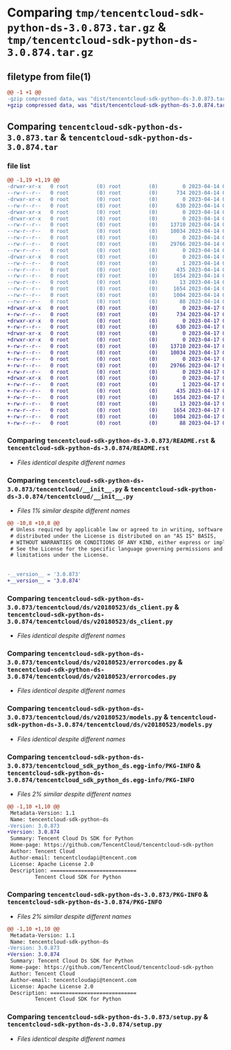 # Comparing `tmp/tencentcloud-sdk-python-ds-3.0.873.tar.gz` & `tmp/tencentcloud-sdk-python-ds-3.0.874.tar.gz`

## filetype from file(1)

```diff
@@ -1 +1 @@
-gzip compressed data, was "dist/tencentcloud-sdk-python-ds-3.0.873.tar", last modified: Fri Apr 14 00:35:54 2023, max compression
+gzip compressed data, was "dist/tencentcloud-sdk-python-ds-3.0.874.tar", last modified: Mon Apr 17 00:28:32 2023, max compression
```

## Comparing `tencentcloud-sdk-python-ds-3.0.873.tar` & `tencentcloud-sdk-python-ds-3.0.874.tar`

### file list

```diff
@@ -1,19 +1,19 @@
-drwxr-xr-x   0 root         (0) root         (0)        0 2023-04-14 00:35:54.000000 tencentcloud-sdk-python-ds-3.0.873/
--rw-r--r--   0 root         (0) root         (0)      734 2023-04-14 00:35:54.000000 tencentcloud-sdk-python-ds-3.0.873/README.rst
-drwxr-xr-x   0 root         (0) root         (0)        0 2023-04-14 00:35:54.000000 tencentcloud-sdk-python-ds-3.0.873/tencentcloud/
--rw-r--r--   0 root         (0) root         (0)      630 2023-04-14 00:35:54.000000 tencentcloud-sdk-python-ds-3.0.873/tencentcloud/__init__.py
-drwxr-xr-x   0 root         (0) root         (0)        0 2023-04-14 00:35:54.000000 tencentcloud-sdk-python-ds-3.0.873/tencentcloud/ds/
-drwxr-xr-x   0 root         (0) root         (0)        0 2023-04-14 00:35:54.000000 tencentcloud-sdk-python-ds-3.0.873/tencentcloud/ds/v20180523/
--rw-r--r--   0 root         (0) root         (0)    13710 2023-04-14 00:35:54.000000 tencentcloud-sdk-python-ds-3.0.873/tencentcloud/ds/v20180523/ds_client.py
--rw-r--r--   0 root         (0) root         (0)    10034 2023-04-14 00:35:54.000000 tencentcloud-sdk-python-ds-3.0.873/tencentcloud/ds/v20180523/errorcodes.py
--rw-r--r--   0 root         (0) root         (0)        0 2023-04-14 00:35:54.000000 tencentcloud-sdk-python-ds-3.0.873/tencentcloud/ds/v20180523/__init__.py
--rw-r--r--   0 root         (0) root         (0)    29766 2023-04-14 00:35:54.000000 tencentcloud-sdk-python-ds-3.0.873/tencentcloud/ds/v20180523/models.py
--rw-r--r--   0 root         (0) root         (0)        0 2023-04-14 00:35:54.000000 tencentcloud-sdk-python-ds-3.0.873/tencentcloud/ds/__init__.py
-drwxr-xr-x   0 root         (0) root         (0)        0 2023-04-14 00:35:54.000000 tencentcloud-sdk-python-ds-3.0.873/tencentcloud_sdk_python_ds.egg-info/
--rw-r--r--   0 root         (0) root         (0)        1 2023-04-14 00:35:54.000000 tencentcloud-sdk-python-ds-3.0.873/tencentcloud_sdk_python_ds.egg-info/dependency_links.txt
--rw-r--r--   0 root         (0) root         (0)      435 2023-04-14 00:35:54.000000 tencentcloud-sdk-python-ds-3.0.873/tencentcloud_sdk_python_ds.egg-info/SOURCES.txt
--rw-r--r--   0 root         (0) root         (0)     1654 2023-04-14 00:35:54.000000 tencentcloud-sdk-python-ds-3.0.873/tencentcloud_sdk_python_ds.egg-info/PKG-INFO
--rw-r--r--   0 root         (0) root         (0)       13 2023-04-14 00:35:54.000000 tencentcloud-sdk-python-ds-3.0.873/tencentcloud_sdk_python_ds.egg-info/top_level.txt
--rw-r--r--   0 root         (0) root         (0)     1654 2023-04-14 00:35:54.000000 tencentcloud-sdk-python-ds-3.0.873/PKG-INFO
--rw-r--r--   0 root         (0) root         (0)     1004 2023-04-14 00:35:54.000000 tencentcloud-sdk-python-ds-3.0.873/setup.py
--rw-r--r--   0 root         (0) root         (0)       88 2023-04-14 00:35:54.000000 tencentcloud-sdk-python-ds-3.0.873/setup.cfg
+drwxr-xr-x   0 root         (0) root         (0)        0 2023-04-17 00:28:32.000000 tencentcloud-sdk-python-ds-3.0.874/
+-rw-r--r--   0 root         (0) root         (0)      734 2023-04-17 00:28:32.000000 tencentcloud-sdk-python-ds-3.0.874/README.rst
+drwxr-xr-x   0 root         (0) root         (0)        0 2023-04-17 00:28:32.000000 tencentcloud-sdk-python-ds-3.0.874/tencentcloud/
+-rw-r--r--   0 root         (0) root         (0)      630 2023-04-17 00:28:32.000000 tencentcloud-sdk-python-ds-3.0.874/tencentcloud/__init__.py
+drwxr-xr-x   0 root         (0) root         (0)        0 2023-04-17 00:28:32.000000 tencentcloud-sdk-python-ds-3.0.874/tencentcloud/ds/
+drwxr-xr-x   0 root         (0) root         (0)        0 2023-04-17 00:28:32.000000 tencentcloud-sdk-python-ds-3.0.874/tencentcloud/ds/v20180523/
+-rw-r--r--   0 root         (0) root         (0)    13710 2023-04-17 00:28:32.000000 tencentcloud-sdk-python-ds-3.0.874/tencentcloud/ds/v20180523/ds_client.py
+-rw-r--r--   0 root         (0) root         (0)    10034 2023-04-17 00:28:32.000000 tencentcloud-sdk-python-ds-3.0.874/tencentcloud/ds/v20180523/errorcodes.py
+-rw-r--r--   0 root         (0) root         (0)        0 2023-04-17 00:28:32.000000 tencentcloud-sdk-python-ds-3.0.874/tencentcloud/ds/v20180523/__init__.py
+-rw-r--r--   0 root         (0) root         (0)    29766 2023-04-17 00:28:32.000000 tencentcloud-sdk-python-ds-3.0.874/tencentcloud/ds/v20180523/models.py
+-rw-r--r--   0 root         (0) root         (0)        0 2023-04-17 00:28:32.000000 tencentcloud-sdk-python-ds-3.0.874/tencentcloud/ds/__init__.py
+drwxr-xr-x   0 root         (0) root         (0)        0 2023-04-17 00:28:32.000000 tencentcloud-sdk-python-ds-3.0.874/tencentcloud_sdk_python_ds.egg-info/
+-rw-r--r--   0 root         (0) root         (0)        1 2023-04-17 00:28:32.000000 tencentcloud-sdk-python-ds-3.0.874/tencentcloud_sdk_python_ds.egg-info/dependency_links.txt
+-rw-r--r--   0 root         (0) root         (0)      435 2023-04-17 00:28:32.000000 tencentcloud-sdk-python-ds-3.0.874/tencentcloud_sdk_python_ds.egg-info/SOURCES.txt
+-rw-r--r--   0 root         (0) root         (0)     1654 2023-04-17 00:28:32.000000 tencentcloud-sdk-python-ds-3.0.874/tencentcloud_sdk_python_ds.egg-info/PKG-INFO
+-rw-r--r--   0 root         (0) root         (0)       13 2023-04-17 00:28:32.000000 tencentcloud-sdk-python-ds-3.0.874/tencentcloud_sdk_python_ds.egg-info/top_level.txt
+-rw-r--r--   0 root         (0) root         (0)     1654 2023-04-17 00:28:32.000000 tencentcloud-sdk-python-ds-3.0.874/PKG-INFO
+-rw-r--r--   0 root         (0) root         (0)     1004 2023-04-17 00:28:32.000000 tencentcloud-sdk-python-ds-3.0.874/setup.py
+-rw-r--r--   0 root         (0) root         (0)       88 2023-04-17 00:28:32.000000 tencentcloud-sdk-python-ds-3.0.874/setup.cfg
```

### Comparing `tencentcloud-sdk-python-ds-3.0.873/README.rst` & `tencentcloud-sdk-python-ds-3.0.874/README.rst`

 * *Files identical despite different names*

### Comparing `tencentcloud-sdk-python-ds-3.0.873/tencentcloud/__init__.py` & `tencentcloud-sdk-python-ds-3.0.874/tencentcloud/__init__.py`

 * *Files 1% similar despite different names*

```diff
@@ -10,8 +10,8 @@
 # Unless required by applicable law or agreed to in writing, software
 # distributed under the License is distributed on an "AS IS" BASIS,
 # WITHOUT WARRANTIES OR CONDITIONS OF ANY KIND, either express or implied.
 # See the License for the specific language governing permissions and
 # limitations under the License.
 
 
-__version__ = '3.0.873'
+__version__ = '3.0.874'
```

### Comparing `tencentcloud-sdk-python-ds-3.0.873/tencentcloud/ds/v20180523/ds_client.py` & `tencentcloud-sdk-python-ds-3.0.874/tencentcloud/ds/v20180523/ds_client.py`

 * *Files identical despite different names*

### Comparing `tencentcloud-sdk-python-ds-3.0.873/tencentcloud/ds/v20180523/errorcodes.py` & `tencentcloud-sdk-python-ds-3.0.874/tencentcloud/ds/v20180523/errorcodes.py`

 * *Files identical despite different names*

### Comparing `tencentcloud-sdk-python-ds-3.0.873/tencentcloud/ds/v20180523/models.py` & `tencentcloud-sdk-python-ds-3.0.874/tencentcloud/ds/v20180523/models.py`

 * *Files identical despite different names*

### Comparing `tencentcloud-sdk-python-ds-3.0.873/tencentcloud_sdk_python_ds.egg-info/PKG-INFO` & `tencentcloud-sdk-python-ds-3.0.874/tencentcloud_sdk_python_ds.egg-info/PKG-INFO`

 * *Files 2% similar despite different names*

```diff
@@ -1,10 +1,10 @@
 Metadata-Version: 1.1
 Name: tencentcloud-sdk-python-ds
-Version: 3.0.873
+Version: 3.0.874
 Summary: Tencent Cloud Ds SDK for Python
 Home-page: https://github.com/TencentCloud/tencentcloud-sdk-python
 Author: Tencent Cloud
 Author-email: tencentcloudapi@tencent.com
 License: Apache License 2.0
 Description: ============================
         Tencent Cloud SDK for Python
```

### Comparing `tencentcloud-sdk-python-ds-3.0.873/PKG-INFO` & `tencentcloud-sdk-python-ds-3.0.874/PKG-INFO`

 * *Files 2% similar despite different names*

```diff
@@ -1,10 +1,10 @@
 Metadata-Version: 1.1
 Name: tencentcloud-sdk-python-ds
-Version: 3.0.873
+Version: 3.0.874
 Summary: Tencent Cloud Ds SDK for Python
 Home-page: https://github.com/TencentCloud/tencentcloud-sdk-python
 Author: Tencent Cloud
 Author-email: tencentcloudapi@tencent.com
 License: Apache License 2.0
 Description: ============================
         Tencent Cloud SDK for Python
```

### Comparing `tencentcloud-sdk-python-ds-3.0.873/setup.py` & `tencentcloud-sdk-python-ds-3.0.874/setup.py`

 * *Files identical despite different names*

